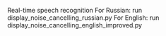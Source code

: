 Real-time speech recognition
For Russian: run display_noise_cancelling_russian.py
For English: run display_noise_cancelling_english_improved.py

